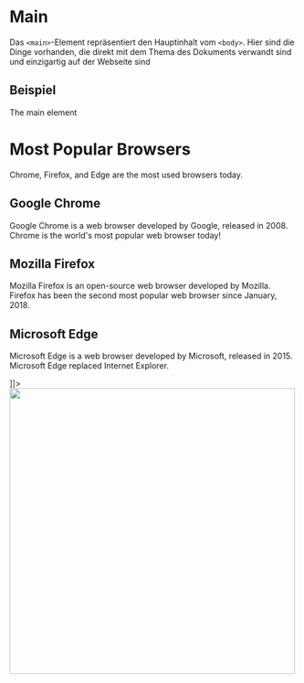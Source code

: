 # Main

<show-structure depth="2" />

Das `<main>`-Element repräsentiert den Hauptinhalt vom `<body>`. Hier sind die Dinge vorhanden, die direkt mit dem Thema des Dokuments
verwandt sind und einzigartig auf der Webseite sind

## Beispiel

<tabs>
    <tab title="HTML">
        <code-block lang="html">
            <![CDATA[
                <h1>The main element</h1>
                <main>
                    <h1>Most Popular Browsers</h1>
                    <p>Chrome, Firefox, and Edge are the most used browsers today.</p>
                    <article>
                        <h2>Google Chrome</h2>
                        <p>Google Chrome is a web browser developed by Google, released in 2008. Chrome is the world's most popular web browser today!</p>
                    </article>
                    <article>
                        <h2>Mozilla Firefox</h2>
                        <p>Mozilla Firefox is an open-source web browser developed by Mozilla. Firefox has been the second most popular web browser since January, 2018.</p>
                    </article>
                    <article>
                        <h2>Microsoft Edge</h2>
                        <p>Microsoft Edge is a web browser developed by Microsoft, released in 2015. Microsoft Edge replaced Internet Explorer.</p>
                    </article>
                </main>
]]>
</code-block>
    </tab>
    <tab title="Resultat">
        <img src="main_2.png" width="500" thumbnail="true" />
    </tab>

</tabs>